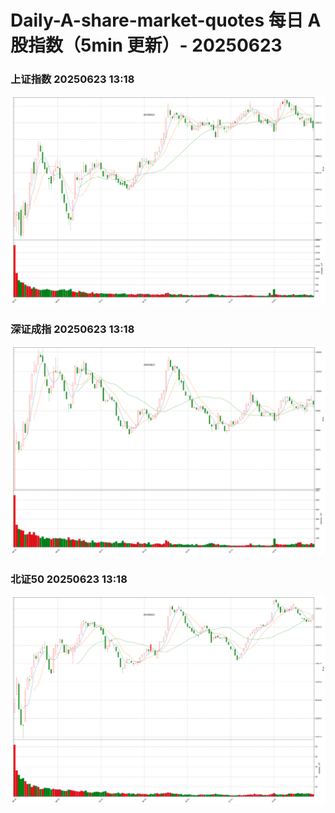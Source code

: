 
# Daily-A-share-market-quotes 每日 A 股指数（5min 更新）- 20250623

### 上证指数 20250623 13:18
![](./fig/2025/6/20250623-sh000001.png)

### 深证成指 20250623 13:18
![](./fig/2025/6/20250623-sz399001.png)

### 北证50 20250623 13:18
![](./fig/2025/6/20250623-bj899050.png)
